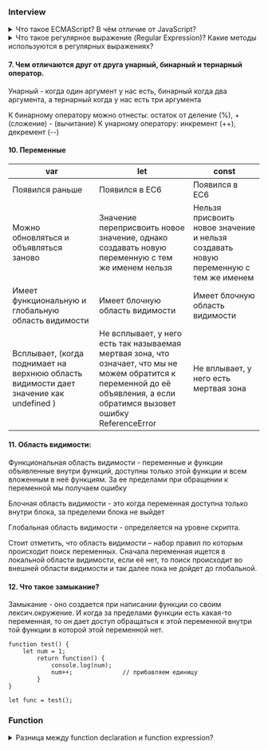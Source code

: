 ### Interview 



<details>
<summary> Что такое ECMAScript? В чём отличие от JavaScript? </summary>

ECMAscript - спецификация языка программирование, в котором содержатся правила, сведения и рекомендации, которые
должны соблюдаться скриптовым языки , чтобы он считался совместивым с EcmaScript. А JS одна из версий скриптового языка. EcmaScript6

</details>

<details>
<summary> Что такое регулярное выражение (Regular Expression)? Какие методы используются в регулярных выражениях? </summary>

С помощью регулярок можно найти и заменить текст.

</details>




#### 7. Чем отличаются друг от друга унарный, бинарный и тернарный оператор. 
Унарный - когда один аргумент у нас есть, бинарный когда два аргумента, а тернарный когда у нас есть три аргумента

К бинарному оператору можно отнесты: остаток от деление (%), + (сложение) - (вычитание)
К унарному оператору: инкремент (++), декремент (--)


#### 10. Переменные

| var                                                   | let                             | const             |
| ----------------------------------------------------- | ------------------------------- | ------------------|
| Появился раньше                                       | Появился в ЕС6                  | Появился в ЕС6 |
| Можно обновляться и объявляться заново                | Значение переприсвоить новое значение, однако создавать новую переменную с тем же именем нельзя | Нельзя присвоить новое значение и нельзя создавать новую переменную с тем же именем|
| Имеет функциональную и глобальную область видимости   | Имеет блочную область видимости | Имеет блочную область видимости |
| Всплывает, (когда поднимает на верхнюю область видимости дает значение как undefined )                            |Не всплывает, у него есть так называемая мертвая зона, что означает, что мы не можем обратится к переменной до её объявления, а если обратимся вызовет ошибку ReferenceError  | Не вплывает, у него есть мертвая зона |

#### 11. Область видимости: 
Функциональная область видимости - переменные и функции объявленные внутри функций, доступны только этой функции и всем вложенным в неё функциям. За ее пределами при обращении к переменной мы получаем ошибку

Блочная область видимости - это когда переменная доступна только внутри блока, за пределеми блока не выйдет

Глобальная область видимости - определяется на уровне скрипта.

Стоит отметить, что область видимости – набор правил по которым происходит поиск переменных. Сначала переменная ищется в локальной области видимости, если её нет, то поиск происходит во внешней области видимости и так далее пока не дойдет до глобальной.

#### 12. Что такое замыкание?

Замыкание - оно создается при написании функции со своим лексич.окружение. И когда за пределами функции есть какая-то переменная, то он дает доступ обращаться к этой переменной внутри той функции в которой этой переменной нет.

```
function test() {
	let num = 1;
        return function() {
            console.log(num);
            num++;              // прибавляем единицу
        }
}

let func = test();
```

### Function

<details>
<summary>Разница между function declaration и function expression?</summary>

Выделяют два способа объявлении функции:

- `Function Declaration` – функция, которая объявлена через кл.слово function. Например: `function multyple() {...}`

- `Function Expression` – функция, которая объявление через переменную. Например: `let multiply = function () {...}`

Отличия в том, что функция, которая объявлена через кл.слово function, будут доступны, даже если обратиться к нему до того, как они были объявлене. Еще наверное стоит отметить, что если мы объявим function expression через переменную var, то и она будет всплывать

</details>




